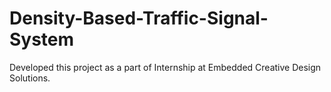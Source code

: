 # Density-Based-Traffic-Signal-System

Developed this project as a part of Internship at Embedded Creative Design Solutions.
